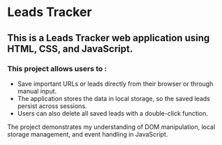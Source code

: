 # Leads Tracker
## This is a Leads Tracker web application using HTML, CSS, and JavaScript. 
### This project allows users to :
* Save important URLs or leads directly from their browser or through manual input. 
* The application stores the data in local storage, so the saved leads persist across sessions. 
* Users can also delete all saved leads with a double-click function.

The project demonstrates my understanding of DOM manipulation, local storage management, and event handling in JavaScript.
